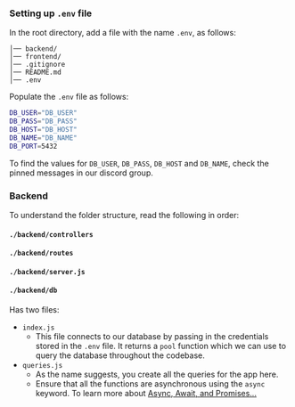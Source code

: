 ### Setting up `.env` file

In the root directory, add a file with the name `.env`, as follows:
```
│── backend/
│── frontend/
│── .gitignore
│── README.md
│── .env
```

Populate the `.env` file as follows:

```bash
DB_USER="DB_USER"
DB_PASS="DB_PASS"
DB_HOST="DB_HOST"
DB_NAME="DB_NAME"
DB_PORT=5432
```

To find the values for `DB_USER`, `DB_PASS`, `DB_HOST` and `DB_NAME`, check the pinned messages in our discord group.

### Backend

To understand the folder structure, read the following in order:

#### `./backend/controllers`

#### `./backend/routes`

#### `./backend/server.js`

#### `./backend/db`

Has two files:

- `index.js`
  - This file connects to our database by passing in the credentials stored in the `.env` file. It returns a `pool` function which we can use to query the database throughout the codebase.
- `queries.js`
  - As the name suggests, you create all the queries for the app here.
  - Ensure that all the functions are asynchronous using the `async` keyword. To learn more about [Async, Await, and Promises...](https://www.geeksforgeeks.org/difference-between-promise-and-async-await-in-node-js/)
